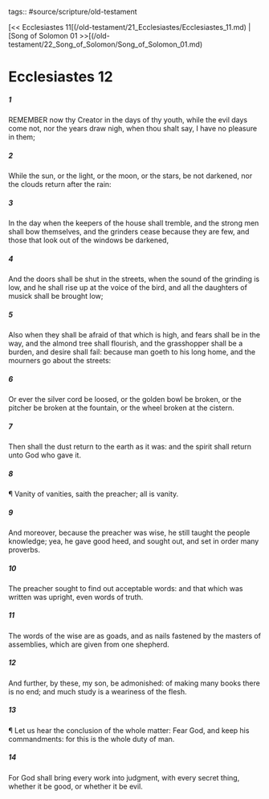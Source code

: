 tags:: #source/scripture/old-testament

[<< Ecclesiastes 11[(/old-testament/21_Ecclesiastes/Ecclesiastes_11.md) | [Song of Solomon 01 >>[(/old-testament/22_Song_of_Solomon/Song_of_Solomon_01.md)

# Ecclesiastes 12

##### 1

REMEMBER now thy Creator in the days of thy youth, while the evil days come not, nor the years draw nigh, when thou shalt say, I have no pleasure in them;

##### 2

While the sun, or the light, or the moon, or the stars, be not darkened, nor the clouds return after the rain:

##### 3

In the day when the keepers of the house shall tremble, and the strong men shall bow themselves, and the grinders cease because they are few, and those that look out of the windows be darkened,

##### 4

And the doors shall be shut in the streets, when the sound of the grinding is low, and he shall rise up at the voice of the bird, and all the daughters of musick shall be brought low;

##### 5

Also when they shall be afraid of that which is high, and fears shall be in the way, and the almond tree shall flourish, and the grasshopper shall be a burden, and desire shall fail: because man goeth to his long home, and the mourners go about the streets:

##### 6

Or ever the silver cord be loosed, or the golden bowl be broken, or the pitcher be broken at the fountain, or the wheel broken at the cistern.

##### 7

Then shall the dust return to the earth as it was: and the spirit shall return unto God who gave it.

##### 8

¶ Vanity of vanities, saith the preacher; all is vanity.

##### 9

And moreover, because the preacher was wise, he still taught the people knowledge; yea, he gave good heed, and sought out, and set in order many proverbs.

##### 10

The preacher sought to find out acceptable words: and that which was written was upright, even words of truth.

##### 11

The words of the wise are as goads, and as nails fastened by the masters of assemblies, which are given from one shepherd.

##### 12

And further, by these, my son, be admonished: of making many books there is no end; and much study is a weariness of the flesh.

##### 13

¶ Let us hear the conclusion of the whole matter: Fear God, and keep his commandments: for this is the whole duty of man.

##### 14

For God shall bring every work into judgment, with every secret thing, whether it be good, or whether it be evil.
